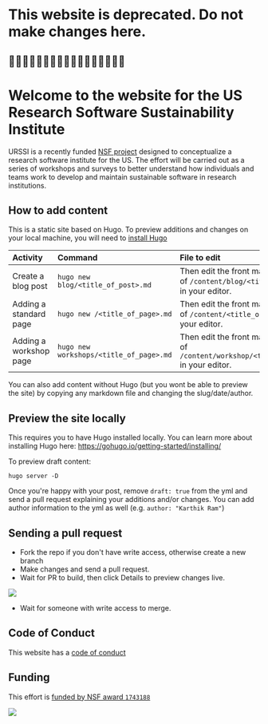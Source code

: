 # This website is deprecated. Do not make changes here.
🚨🚨🚨🚨🚨🚨🚨🚨🚨🚨🚨🚨🚨🚨🚨🚨🚨
---




# Welcome to the website for the US Research Software Sustainability Institute

URSSI is a recently funded [NSF project](https://www.nsf.gov/awardsearch/showAward?AWD_ID=1743188) designed to conceptualize a research software institute for the US. The effort will be carried out as a series of workshops and surveys to better understand how individuals and teams work to develop and maintain sustainable software in research institutions. 

## How to add content

This is a static site based on Hugo. To preview additions and changes on your local machine, you will need to [install Hugo](https://gohugo.io/getting-started/installing/)

| Activity | Command  | File to edit |
|:--|:--|:--|
| Create a blog post | `hugo new blog/<title_of_post>.md`  | Then edit the front matter and content of `/content/blog/<title_of_post.md>` in your editor.  |
| Adding a standard page | `hugo new /<title_of_page>.md` | Then edit the front matter and content of `/content/<title_of_page.md>` in your editor.   |
| Adding a workshop page | `hugo new workshops/<title_of_page>.md` | Then edit the front matter and content of `/content/workshop/<title_of_page.md>` in your editor.  |

You can also add content without Hugo (but you wont be able to preview the site) by copying any markdown file and changing the slug/date/author. 

## Preview the site locally

This requires you to have Hugo installed locally. You can learn more about installing Hugo here: https://gohugo.io/getting-started/installing/

To preview draft content: 

```
hugo server -D
```

Once you're happy with your post, remove `draft: true` from the yml and send a pull request explaining your additions and/or changes. You can add author information to the yml as well (e.g. `author: "Karthik Ram"`)


## Sending a pull request

- Fork the repo if you don't have write access, otherwise create a new branch
- Make changes and send a pull request.
- Wait for PR to build, then click Details to preview changes live.

![](https://i.imgur.com/lQZgpM5.png)

- Wait for someone with write access to merge.

## Code of Conduct

This website has a [code of conduct](https://github.com/si2-urssi/website/blob/master/CODE_OF_CONDUCT.md)

## Funding
This effort is [funded by NSF award `1743188`](https://www.nsf.gov/awardsearch/showAward?AWD_ID=1743188)

![](https://i.imgur.com/9qujX6H.png) 